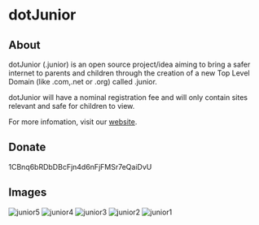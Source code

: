 dotJunior
=====

About
-----
dotJunior (.junior) is an open source project/idea aiming to bring a safer internet to parents and children through the creation of a new Top Level Domain (like .com,.net or .org) called .junior.

dotJunior will have a nominal registration fee and will only contain sites relevant and safe for children to view.

For more infomation, visit our [website](http://dotjunior.com).

Donate
-----
1CBnq6bRDbDBcFjn4d6nFjFMSr7eQaiDvU

Images
------
![junior5](https://cloud.githubusercontent.com/assets/4144334/5059138/8bff2ab8-6d07-11e4-82e1-92f54f391ca9.png)
![junior4](https://cloud.githubusercontent.com/assets/4144334/5059139/8c035f34-6d07-11e4-9604-99123b0115ce.png)
![junior3](https://cloud.githubusercontent.com/assets/4144334/5059140/8c0779ac-6d07-11e4-9796-c5cb6f1b551b.png)
![junior2](https://cloud.githubusercontent.com/assets/4144334/5059141/8c0cb5ca-6d07-11e4-8f16-d84f91e02b0d.png)
![junior1](https://cloud.githubusercontent.com/assets/4144334/5059142/8c0e1e6a-6d07-11e4-82fb-f8687117323e.png)




